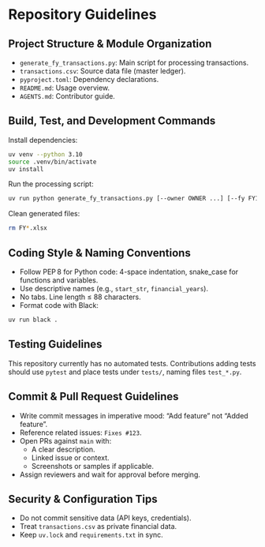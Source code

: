 # Repository Guidelines

## Project Structure & Module Organization
- `generate_fy_transactions.py`: Main script for processing transactions.
- `transactions.csv`: Source data file (master ledger).
- `pyproject.toml`: Dependency declarations.
- `README.md`: Usage overview.
- `AGENTS.md`: Contributor guide.

## Build, Test, and Development Commands
Install dependencies:
```bash
uv venv --python 3.10
source .venv/bin/activate
uv install
```
Run the processing script:
```bash
uv run python generate_fy_transactions.py [--owner OWNER ...] [--fy FY18-19]
```
Clean generated files:
```bash
rm FY*.xlsx
```

## Coding Style & Naming Conventions
- Follow PEP 8 for Python code: 4-space indentation, snake_case for functions and variables.
- Use descriptive names (e.g., `start_str`, `financial_years`).
- No tabs. Line length ≤ 88 characters.
- Format code with Black:
```bash
uv run black .
```

## Testing Guidelines
This repository currently has no automated tests. Contributions adding tests should use `pytest` and place tests under `tests/`, naming files `test_*.py`.

## Commit & Pull Request Guidelines
- Write commit messages in imperative mood: “Add feature” not “Added feature”.
- Reference related issues: `Fixes #123`.
- Open PRs against `main` with:
  - A clear description.
  - Linked issue or context.
  - Screenshots or samples if applicable.
- Assign reviewers and wait for approval before merging.

## Security & Configuration Tips
- Do not commit sensitive data (API keys, credentials).
- Treat `transactions.csv` as private financial data.
- Keep `uv.lock` and `requirements.txt` in sync.
